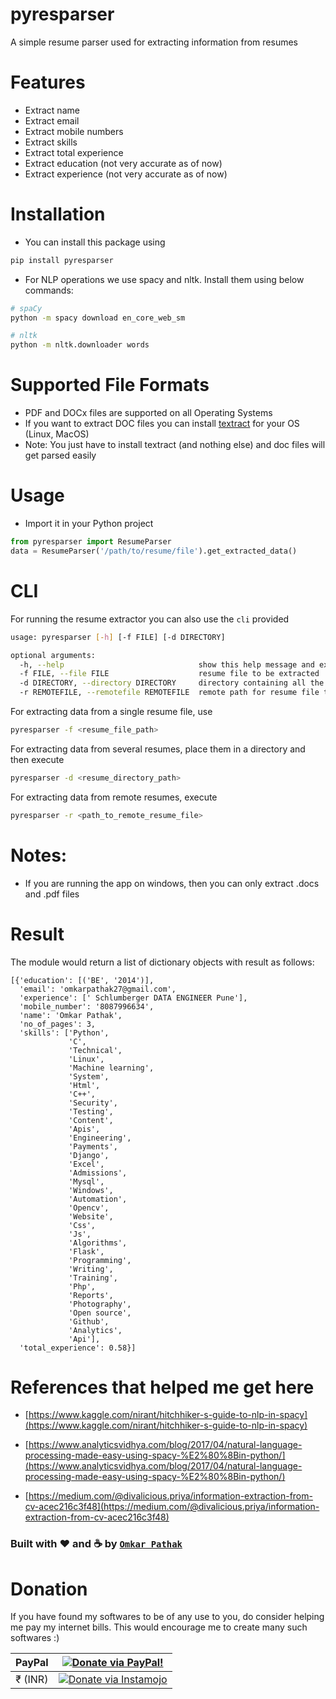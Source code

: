 # pyresparser
A simple resume parser used for extracting information from resumes

# Features

- Extract name
- Extract email
- Extract mobile numbers
- Extract skills
- Extract total experience
- Extract education (not very accurate as of now)
- Extract experience (not very accurate as of now)

# Installation

- You can install this package using

```bash
pip install pyresparser
```

- For NLP operations we use spacy and nltk. Install them using below commands:

```bash
# spaCy
python -m spacy download en_core_web_sm

# nltk
python -m nltk.downloader words
```

# Supported File Formats

- PDF and DOCx files are supported on all Operating Systems
- If you want to extract DOC files you can install [textract](https://textract.readthedocs.io/en/stable/installation.html) for your OS (Linux, MacOS)
- Note: You just have to install textract (and nothing else) and doc files will get parsed easily

# Usage

- Import it in your Python project

```python
from pyresparser import ResumeParser
data = ResumeParser('/path/to/resume/file').get_extracted_data()
```

# CLI

For running the resume extractor you can also use the `cli` provided

```bash
usage: pyresparser [-h] [-f FILE] [-d DIRECTORY]

optional arguments:
  -h, --help                              show this help message and exit
  -f FILE, --file FILE                    resume file to be extracted
  -d DIRECTORY, --directory DIRECTORY     directory containing all the resumes to be extracted
  -r REMOTEFILE, --remotefile REMOTEFILE  remote path for resume file to be extracted
```

For extracting data from a single resume file, use

```bash
pyresparser -f <resume_file_path>
```

For extracting data from several resumes, place them in a directory and then execute

```bash
pyresparser -d <resume_directory_path>
```

For extracting data from remote resumes, execute

```bash
pyresparser -r <path_to_remote_resume_file>
```

# Notes:

- If you are running the app on windows, then you can only extract .docs and .pdf files

# Result

The module would return a list of dictionary objects with result as follows:

```
[{'education': [('BE', '2014')],
  'email': 'omkarpathak27@gmail.com',
  'experience': [' Schlumberger DATA ENGINEER Pune'],
  'mobile_number': '8087996634',
  'name': 'Omkar Pathak',
  'no_of_pages': 3,
  'skills': ['Python',
             'C',
             'Technical',
             'Linux',
             'Machine learning',
             'System',
             'Html',
             'C++',
             'Security',
             'Testing',
             'Content',
             'Apis',
             'Engineering',
             'Payments',
             'Django',
             'Excel',
             'Admissions',
             'Mysql',
             'Windows',
             'Automation',
             'Opencv',
             'Website',
             'Css',
             'Js',
             'Algorithms',
             'Flask',
             'Programming',
             'Writing',
             'Training',
             'Php',
             'Reports',
             'Photography',
             'Open source',
             'Github',
             'Analytics',
             'Api'],
  'total_experience': 0.58}]
```

# References that helped me get here

- [https://www.kaggle.com/nirant/hitchhiker-s-guide-to-nlp-in-spacy](https://www.kaggle.com/nirant/hitchhiker-s-guide-to-nlp-in-spacy)

- [https://www.analyticsvidhya.com/blog/2017/04/natural-language-processing-made-easy-using-spacy-%E2%80%8Bin-python/](https://www.analyticsvidhya.com/blog/2017/04/natural-language-processing-made-easy-using-spacy-%E2%80%8Bin-python/)

- [https://medium.com/@divalicious.priya/information-extraction-from-cv-acec216c3f48](https://medium.com/@divalicious.priya/information-extraction-from-cv-acec216c3f48)

### Built with ♥ and :coffee: by [`Omkar Pathak`](http://www.omkarpathak.in/)

# Donation

If you have found my softwares to be of any use to you, do consider helping me pay my internet bills. This would encourage me to create many such softwares :)

| PayPal | <a href="https://paypal.me/omkarpathak27" target="_blank"><img src="https://www.paypalobjects.com/webstatic/mktg/logo/AM_mc_vs_dc_ae.jpg" alt="Donate via PayPal!" title="Donate via PayPal!" /></a> |
|:-------------------------------------------:|:-------------------------------------------------------------:|
| ₹ (INR)  | <a href="https://www.instamojo.com/@omkarpathak/" target="_blank"><img src="https://www.soldermall.com/images/pic-online-payment.jpg" alt="Donate via Instamojo" title="Donate via instamojo" /></a> |
